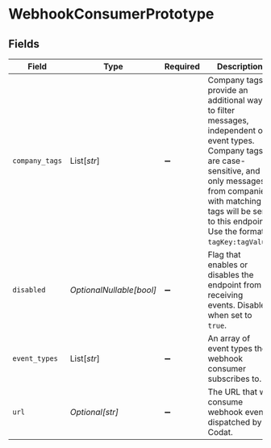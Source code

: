 # WebhookConsumerPrototype


## Fields

| Field                                                                                                                                                                                                                                        | Type                                                                                                                                                                                                                                         | Required                                                                                                                                                                                                                                     | Description                                                                                                                                                                                                                                  |
| -------------------------------------------------------------------------------------------------------------------------------------------------------------------------------------------------------------------------------------------- | -------------------------------------------------------------------------------------------------------------------------------------------------------------------------------------------------------------------------------------------- | -------------------------------------------------------------------------------------------------------------------------------------------------------------------------------------------------------------------------------------------- | -------------------------------------------------------------------------------------------------------------------------------------------------------------------------------------------------------------------------------------------- |
| `company_tags`                                                                                                                                                                                                                               | List[*str*]                                                                                                                                                                                                                                  | :heavy_minus_sign:                                                                                                                                                                                                                           | Company tags provide an additional way to filter messages, independent of event types. Company tags are case-sensitive, and only messages from companies with matching tags will be sent to this endpoint. Use the format `tagKey:tagValue`. |
| `disabled`                                                                                                                                                                                                                                   | *OptionalNullable[bool]*                                                                                                                                                                                                                     | :heavy_minus_sign:                                                                                                                                                                                                                           | Flag that enables or disables the endpoint from receiving events. Disabled when set to `true`.                                                                                                                                               |
| `event_types`                                                                                                                                                                                                                                | List[*str*]                                                                                                                                                                                                                                  | :heavy_minus_sign:                                                                                                                                                                                                                           | An array of event types the webhook consumer subscribes to.                                                                                                                                                                                  |
| `url`                                                                                                                                                                                                                                        | *Optional[str]*                                                                                                                                                                                                                              | :heavy_minus_sign:                                                                                                                                                                                                                           | The URL that will consume webhook events dispatched by Codat.                                                                                                                                                                                |